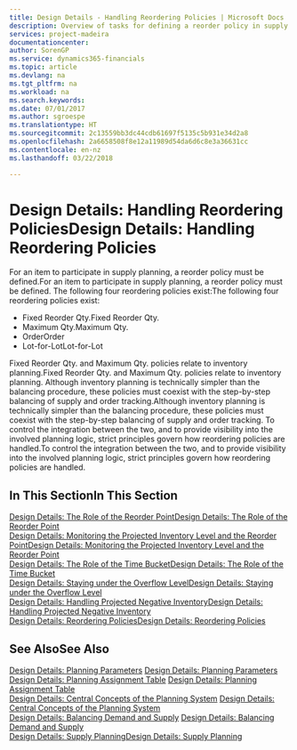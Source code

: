 ```yaml
---
title: Design Details - Handling Reordering Policies | Microsoft Docs
description: Overview of tasks for defining a reorder policy in supply planning.
services: project-madeira
documentationcenter: 
author: SorenGP
ms.service: dynamics365-financials
ms.topic: article
ms.devlang: na
ms.tgt_pltfrm: na
ms.workload: na
ms.search.keywords: 
ms.date: 07/01/2017
ms.author: sgroespe
ms.translationtype: HT
ms.sourcegitcommit: 2c13559bb3dc44cdb61697f5135c5b931e34d2a8
ms.openlocfilehash: 2a6658508f8e12a11989d54da6d6c8e3a36631cc
ms.contentlocale: en-nz
ms.lasthandoff: 03/22/2018

---
```

# <a name="design-details-handling-reordering-policies"></a><span data-ttu-id="09df7-103">Design Details: Handling Reordering Policies</span><span class="sxs-lookup"><span data-stu-id="09df7-103">Design Details: Handling Reordering Policies</span></span>
<span data-ttu-id="09df7-104">For an item to participate in supply planning, a reorder policy must be defined.</span><span class="sxs-lookup"><span data-stu-id="09df7-104">For an item to participate in supply planning, a reorder policy must be defined.</span></span> <span data-ttu-id="09df7-105">The following four reordering policies exist:</span><span class="sxs-lookup"><span data-stu-id="09df7-105">The following four reordering policies exist:</span></span>  
  
* <span data-ttu-id="09df7-106">Fixed Reorder Qty.</span><span class="sxs-lookup"><span data-stu-id="09df7-106">Fixed Reorder Qty.</span></span>  
* <span data-ttu-id="09df7-107">Maximum Qty.</span><span class="sxs-lookup"><span data-stu-id="09df7-107">Maximum Qty.</span></span>  
* <span data-ttu-id="09df7-108">Order</span><span class="sxs-lookup"><span data-stu-id="09df7-108">Order</span></span>  
* <span data-ttu-id="09df7-109">Lot-for-Lot</span><span class="sxs-lookup"><span data-stu-id="09df7-109">Lot-for-Lot</span></span>  
  
<span data-ttu-id="09df7-110">Fixed Reorder Qty. and Maximum Qty. policies relate to inventory planning.</span><span class="sxs-lookup"><span data-stu-id="09df7-110">Fixed Reorder Qty. and Maximum Qty. policies relate to inventory planning.</span></span> <span data-ttu-id="09df7-111">Although inventory planning is technically simpler than the balancing procedure, these policies must coexist with the step-by-step balancing of supply and order tracking.</span><span class="sxs-lookup"><span data-stu-id="09df7-111">Although inventory planning is technically simpler than the balancing procedure, these policies must coexist with the step-by-step balancing of supply and order tracking.</span></span> <span data-ttu-id="09df7-112">To control the integration between the two, and to provide visibility into the involved planning logic, strict principles govern how reordering policies are handled.</span><span class="sxs-lookup"><span data-stu-id="09df7-112">To control the integration between the two, and to provide visibility into the involved planning logic, strict principles govern how reordering policies are handled.</span></span>  
  
## <a name="in-this-section"></a><span data-ttu-id="09df7-113">In This Section</span><span class="sxs-lookup"><span data-stu-id="09df7-113">In This Section</span></span>  
[<span data-ttu-id="09df7-114">Design Details: The Role of the Reorder Point</span><span class="sxs-lookup"><span data-stu-id="09df7-114">Design Details: The Role of the Reorder Point</span></span>](design-details-the-role-of-the-reorder-point.md)  
[<span data-ttu-id="09df7-115">Design Details: Monitoring the Projected Inventory Level and the Reorder Point</span><span class="sxs-lookup"><span data-stu-id="09df7-115">Design Details: Monitoring the Projected Inventory Level and the Reorder Point</span></span>](design-details-monitoring-the-projected-inventory-level-and-the-reorder-point.md)  
[<span data-ttu-id="09df7-116">Design Details: The Role of the Time Bucket</span><span class="sxs-lookup"><span data-stu-id="09df7-116">Design Details: The Role of the Time Bucket</span></span>](design-details-the-role-of-the-time-bucket.md)  
[<span data-ttu-id="09df7-117">Design Details: Staying under the Overflow Level</span><span class="sxs-lookup"><span data-stu-id="09df7-117">Design Details: Staying under the Overflow Level</span></span>](design-details-staying-under-the-overflow-level.md)  
[<span data-ttu-id="09df7-118">Design Details: Handling Projected Negative Inventory</span><span class="sxs-lookup"><span data-stu-id="09df7-118">Design Details: Handling Projected Negative Inventory</span></span>](design-details-handling-projected-negative-inventory.md)  
[<span data-ttu-id="09df7-119">Design Details: Reordering Policies</span><span class="sxs-lookup"><span data-stu-id="09df7-119">Design Details: Reordering Policies</span></span>](design-details-reordering-policies.md)  
  
## <a name="see-also"></a><span data-ttu-id="09df7-120">See Also</span><span class="sxs-lookup"><span data-stu-id="09df7-120">See Also</span></span>  
<span data-ttu-id="09df7-121">[Design Details: Planning Parameters](design-details-planning-parameters.md) </span><span class="sxs-lookup"><span data-stu-id="09df7-121">[Design Details: Planning Parameters](design-details-planning-parameters.md) </span></span>  
<span data-ttu-id="09df7-122">[Design Details: Planning Assignment Table](design-details-planning-assignment-table.md) </span><span class="sxs-lookup"><span data-stu-id="09df7-122">[Design Details: Planning Assignment Table](design-details-planning-assignment-table.md) </span></span>  
<span data-ttu-id="09df7-123">[Design Details: Central Concepts of the Planning System](design-details-central-concepts-of-the-planning-system.md) </span><span class="sxs-lookup"><span data-stu-id="09df7-123">[Design Details: Central Concepts of the Planning System](design-details-central-concepts-of-the-planning-system.md) </span></span>  
<span data-ttu-id="09df7-124">[Design Details: Balancing Demand and Supply](design-details-balancing-demand-and-supply.md) </span><span class="sxs-lookup"><span data-stu-id="09df7-124">[Design Details: Balancing Demand and Supply](design-details-balancing-demand-and-supply.md) </span></span>  
[<span data-ttu-id="09df7-125">Design Details: Supply Planning</span><span class="sxs-lookup"><span data-stu-id="09df7-125">Design Details: Supply Planning</span></span>](design-details-supply-planning.md)
